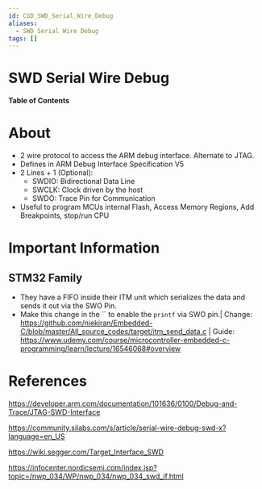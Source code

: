 ```yaml
---
id: CGD_SWD_Serial_Wire_Debug
aliases:
  - SWD Serial Wire Debug
tags: []
---
```


# SWD Serial Wire Debug

**Table of Contents**

# About

- 2 wire protocol to access the ARM debug interface. Alternate to JTAG.
- Defines in ARM Debug Interface Specification V5
- 2 Lines + 1 (Optional):
    - SWDIO: Bidirectional Data Line
    - SWCLK: Clock driven by the host
    - SWDO: Trace Pin for Communication
- Useful to program MCUs internal Flash, Access Memory Regions, Add Breakpoints, stop/run CPU

# Important Information

## STM32 Family

- They have a FIFO inside their ITM unit which serializes the data and sends it out via the SWO Pin.
- Make this change in the `` to enable the `printf` via SWO pin.|  Change: https://github.com/niekiran/Embedded-C/blob/master/All_source_codes/target/itm_send_data.c | Guide: https://www.udemy.com/course/microcontroller-embedded-c-programming/learn/lecture/16546068#overview

# References

https://developer.arm.com/documentation/101636/0100/Debug-and-Trace/JTAG-SWD-Interface

https://community.silabs.com/s/article/serial-wire-debug-swd-x?language=en_US

https://wiki.segger.com/Target_Interface_SWD

https://infocenter.nordicsemi.com/index.jsp?topic=/nwp_034/WP/nwp_034/nwp_034_swd_if.html
